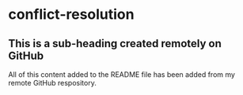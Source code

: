 # conflict-resolution

## This is a sub-heading created remotely on GitHub

All of this content added to the README file has been added from my remote GitHub respository.
